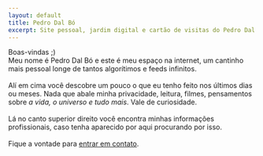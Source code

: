 ```yaml
---
layout: default
title: Pedro Dal Bó
excerpt: Site pessoal, jardim digital e cartão de visitas do Pedro Dal Bó.
---
```

<div id="saudacao">
    Boas-vindas ;)
</div>
<div id="descricao">
    Meu nome é Pedro Dal Bó e este é meu espaço na internet, um cantinho mais pessoal longe de tantos algorítimos e feeds infinitos.<br><br>
    Alí em cima você descobre um pouco o que eu tenho feito nos últimos dias ou meses. Nada que abale minha privacidade, leitura, filmes, pensamentos sobre <i>a vida, o universo e tudo mais</i>. Vale de curiosidade.<br><br>
    Lá no canto superior direito você encontra minhas informações profissionais, caso tenha aparecido por aqui procurando por isso.<br><br>
    Fique a vontade para <a href="mailto:pedro@dalbo.me" class="linkum" title="Onde falar comigo">entrar em contato</a>.
</div>